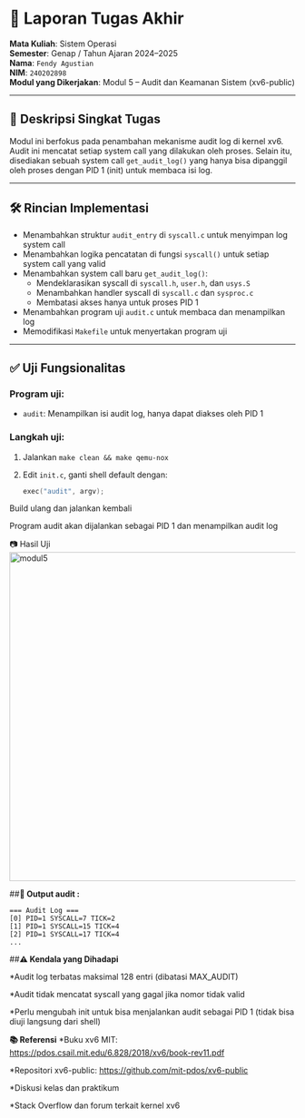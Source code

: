 # 📝 Laporan Tugas Akhir

**Mata Kuliah**: Sistem Operasi  
**Semester**: Genap / Tahun Ajaran 2024–2025  
**Nama**: `Fendy Agustian`  
**NIM**: `240202898`  
**Modul yang Dikerjakan**: Modul 5 – Audit dan Keamanan Sistem (xv6-public)

---

## 📌 Deskripsi Singkat Tugas

Modul ini berfokus pada penambahan mekanisme audit log di kernel xv6. Audit ini mencatat setiap system call yang dilakukan oleh proses. Selain itu, disediakan sebuah system call `get_audit_log()` yang hanya bisa dipanggil oleh proses dengan PID 1 (init) untuk membaca isi log.

---

## 🛠️ Rincian Implementasi

* Menambahkan struktur `audit_entry` di `syscall.c` untuk menyimpan log system call
* Menambahkan logika pencatatan di fungsi `syscall()` untuk setiap system call yang valid
* Menambahkan system call baru `get_audit_log()`:
  * Mendeklarasikan syscall di `syscall.h`, `user.h`, dan `usys.S`
  * Menambahkan handler syscall di `syscall.c` dan `sysproc.c`
  * Membatasi akses hanya untuk proses PID 1
* Menambahkan program uji `audit.c` untuk membaca dan menampilkan log
* Memodifikasi `Makefile` untuk menyertakan program uji

---

## ✅ Uji Fungsionalitas

### Program uji:
* `audit`: Menampilkan isi audit log, hanya dapat diakses oleh PID 1

### Langkah uji:
1. Jalankan `make clean && make qemu-nox`
2. Edit `init.c`, ganti shell default dengan:

   ```c
   exec("audit", argv);
Build ulang dan jalankan kembali

Program audit akan dijalankan sebagai PID 1 dan menampilkan audit log

📷 Hasil Uji
<img width="854" height="580" alt="modul5" src="https://github.com/user-attachments/assets/b3018d66-9126-4d40-a3f2-c786fd62f81f" />


##**📍 Output audit :**

```
=== Audit Log ===
[0] PID=1 SYSCALL=7 TICK=2
[1] PID=1 SYSCALL=15 TICK=4
[2] PID=1 SYSCALL=17 TICK=4
...
```


##**⚠️ Kendala yang Dihadapi**

*Audit log terbatas maksimal 128 entri (dibatasi MAX_AUDIT)

*Audit tidak mencatat syscall yang gagal jika nomor tidak valid

*Perlu mengubah init untuk bisa menjalankan audit sebagai PID 1 (tidak bisa diuji langsung dari shell)

**📚 Referensi**
*Buku xv6 MIT: https://pdos.csail.mit.edu/6.828/2018/xv6/book-rev11.pdf

*Repositori xv6-public: https://github.com/mit-pdos/xv6-public

*Diskusi kelas dan praktikum

*Stack Overflow dan forum terkait kernel xv6
